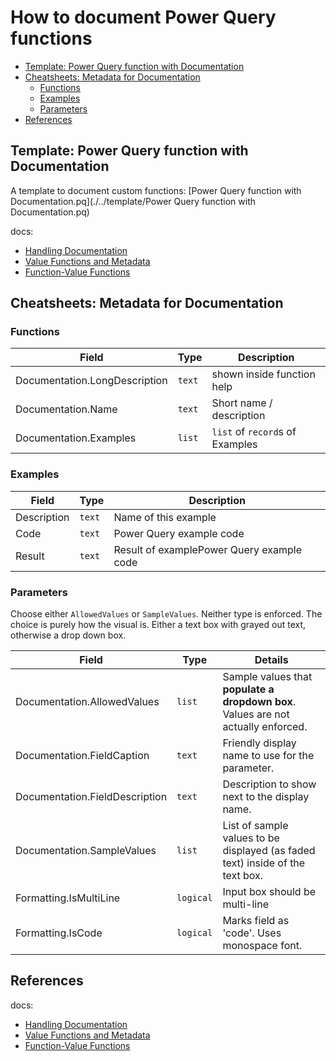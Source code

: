 # How to document Power Query functions

<!-- @import "[TOC]" {cmd="toc" depthFrom=2 depthTo=6 orderedList=false} -->

<!-- code_chunk_output -->

- [Template: Power Query function with Documentation](#template-power-query-function-with-documentation)
- [Cheatsheets: Metadata for Documentation](#cheatsheets-metadata-for-documentation)
  - [Functions](#functions)
  - [Examples](#examples)
  - [Parameters](#parameters)
- [References](#references)

<!-- /code_chunk_output -->

## Template: Power Query function with Documentation

A template to document custom functions: [Power Query function with Documentation.pq](./../template/Power Query function with Documentation.pq)

docs:

- [Handling Documentation](https://docs.microsoft.com/en-us/power-query/handlingdocumentation)
- [Value Functions and Metadata](https://docs.microsoft.com/en-us/powerquery-m/value-functions#__toc360789751)
- [Function-Value Functions](https://docs.microsoft.com/en-us/powerquery-m/function-values)

## Cheatsheets: Metadata for Documentation

### Functions

| Field                         | Type | Description                          |
| ----------------------------- | ---- | ------------------------------------ |
| Documentation.LongDescription | `text` | shown inside function help   |
| Documentation.Name            | `text` | Short name / description |
| Documentation.Examples        | `list` | `list` of `record`s of Examples      |

### Examples

| Field                         | Type | Description                          |
| ----------------------------- | ---- | ------------------------------------ |
| Description        | `text` | Name of this example |
| Code        | `text` | Power Query example code |
| Result        | `text` | Result of examplePower Query example code |

### Parameters

Choose either `AllowedValues` or `SampleValues`. Neither type is enforced.
The choice is purely how the visual is. Either a text box with grayed out text, otherwise a drop down box.

| Field                          | Type    | Details                                                                                                                                               |
| ------------------------------ | ------- | ----------------------------------------------------------------------------------------------------------------------------------------------------- |
| Documentation.AllowedValues    | `list`    | Sample values that **populate a dropdown box**. Values are not actually enforced. |
| Documentation.FieldCaption     | `text`    | Friendly display name to use for the parameter.                                                                                                       |
| Documentation.FieldDescription | `text`    | Description to show next to the display name.                                                                                                         |
| Documentation.SampleValues     | `list`    | List of sample values to be displayed (as faded text) inside of the text box.                                                                         |
| Formatting.IsMultiLine         | `logical` | Input box should be multi-line     |
| Formatting.IsCode              | `logical` | Marks field as 'code'. Uses monospace font. |

## References

docs:

- [Handling Documentation](https://docs.microsoft.com/en-us/power-query/handlingdocumentation)
- [Value Functions and Metadata](https://docs.microsoft.com/en-us/powerquery-m/value-functions#__toc360789751)
- [Function-Value Functions](https://docs.microsoft.com/en-us/powerquery-m/function-values)
